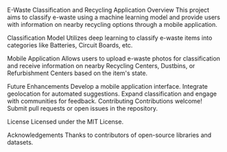 E-Waste Classification and Recycling Application
Overview
This project aims to classify e-waste using a machine learning model and provide users with information on nearby recycling options through a mobile application.

Classification Model
Utilizes deep learning to classify e-waste items into categories like Batteries, Circuit Boards, etc.

Mobile Application
Allows users to upload e-waste photos for classification and receive information on nearby Recycling Centers, Dustbins, or Refurbishment Centers based on the item's state.

Future Enhancements
Develop a mobile application interface.
Integrate geolocation for automated suggestions.
Expand classification and engage with communities for feedback.
Contributing
Contributions welcome! Submit pull requests or open issues in the repository.

License
Licensed under the MIT License.

Acknowledgements
Thanks to contributors of open-source libraries and datasets.


